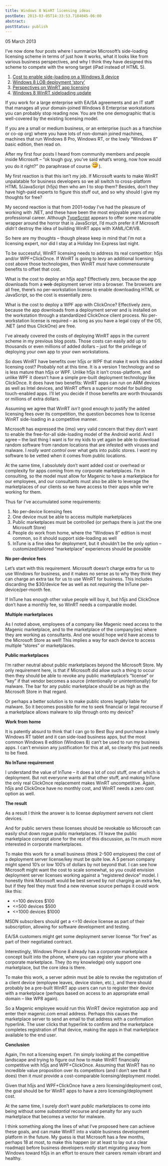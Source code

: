 ```yaml
---
title: Windows 8 WinRT licensing ideas
postDate: 2013-03-05T14:33:53.7184045-06:00
abstract: 
postStatus: publish
---
```

05 March 2013

I’ve now done four posts where I summarize Microsoft’s side-loading licensing scheme in terms of just how it works, what it looks like from various business perspectives, and why I think they have designed this scheme to compete with the wrong target (iPad instead of HTML 5).

1. [Cost to enable side-loading on a Windows 8 device](http://www.lhotka.net/weblog/CostToEnableSideloadingOnAWindows8Device.aspx "Cost to enable side-loading on a Windows 8 device")
2. [Windows 8 LOB deployment ‘story’](http://www.lhotka.net/weblog/Windows8LOBDeploymentLsquostoryrsquo.aspx "Windows 8 LOB deployment ‘story’")
3. [Perspectives on WinRT app licensing](http://www.lhotka.net/weblog/PerspectivesOnWinRTAppLicensing.aspx "Perspectives on WinRT app licensing")
4. [Windows 8 WinRT sideloading update](http://www.lhotka.net/weblog/Windows8WinRTSideloadingUpdate.aspx "Windows 8 WinRT sideloading update")


If you work for a large enterprise with EA/SA agreements and an IT staff that manages all your domain-joined Windows 8 Enterprise workstations you can probably stop reading now. You are the one demographic that is well-covered by the existing licensing model.

If you are a small or medium business, or an enterprise (such as a franchise or co-op org) where you have lots of non-domain joined machines, machines that run Windows 8 Pro, Windows RT, or the lowly “Windows 8” basic edition, then read on.

After my first four posts I heard from community members and people inside Microsoft – “ok tough guy, you’ve said what’s wrong, now how would you do it right?” (to paraphrase of course ![Smile](binary/Windows-Live-Writer/Windows-8-WinRT-licensing-ideas_ABFF/wlEmoticon-smile_2.png) ).

My first reaction is that this isn’t my job. If Microsoft wants to make WinRT unpalatable for business developers so we all switch to cross-platform HTML 5/JavaScript (h5js) then who am I to stop them? Besides, don’t they have high-paid experts to figure this stuff out, and so why should I give my thoughts for free?

My second reaction is that from 2001-today I’ve had the pleasure of working with .NET, and these have been the most enjoyable years of my professional career. Although [TypeScript](http://typescriptlang.org/) appears to offer some reasonable wrapper around the horror that is JavaScript, I’d much prefer it if Microsoft *didn’t* destroy the idea of building WinRT apps with XAML/C#/VB.

So here are my thoughts – though please keep in mind that I’m not a licensing expert, nor did I stay at a Holiday Inn Express last night.

To be successful, WinRT licensing needs to address its real competitor: h5js and/or WPF+ClickOnce. If WinRT is going to levy an additional licensing cost above those technologies, then WinRT *must* have commensurate benefits to offset that cost.

What is the cost to deploy an h5js app? Effectively zero, because the app downloads from a <strike>web</strike> deployment server into a browser. The browsers are all free, there’s no per-workstation license to enable downloading HTML or JavaScript, so the cost is essentially zero.

What is the cost to deploy a WPF app with ClickOnce? Effectively zero, because the app downloads from a deployment server and is installed on the workstation through a standardized ClickOnce client process. No per-workstation license is required – as long as you have a legal copy of the OS, .NET (and thus ClickOne) are free.

I’ve already covered the costs of deploying WinRT apps in the current scheme in my previous blog posts. Those costs can easily add up to thousands or even millions of added dollars – just for the privilege of deploying your own app to your own workstations.

So does WinRT have benefits over h5js or WPF that make it work this added licensing cost? Probably not at this time. It is a version 1 technology and so is less mature than h5js or WPF. Unlike h5js it isn’t cross-platform, and unlike WPF it doesn’t have a simple pre-built deployment technology like ClickOnce. It does have two benefits: WinRT apps can run on ARM devices as well as Intel devices, and WinRT offers a superior model for building touch-enabled apps. I’ll let you decide if those benefits are worth thousands or millions of extra dollars.

Assuming we agree that WinRT *isn’t* good enough to justify the added licensing fees over its competition, the question becomes how to license WinRT side-loading in a competitive manner.

Microsoft has expressed the (imo) very valid concern that they don’t want to enable the free-for-all side-loading model of the Android world. And I agree – the last thing I want is for my kids to yet again be able to download random software from random locations that are infested with viruses and malware. I *really want control* over what gets into public stores. I *want* my software to be vetted when it comes from public locations.

At the same time, I absolutely don’t want added cost or overhead or complexity for apps coming from my corporate marketplaces. I’m in consulting, so the model must allow for Magenic to have a marketplace for our employees, and our consultants must also be able to leverage the marketplaces of our clients so we have access to their apps while we’re working for them.

Thus far I’ve accumulated some requirements:

1. No per-device licensing fees
2. One device must be able to access multiple marketplaces
3. Public marketplaces must be controlled (or perhaps there is just the one Microsoft Store)
4. People do work from home, where the “Windows 8” edition is most common, so it should support side-loading as well
5. InTune is a fine idea for deployment, but it shouldn’t be the only option – customized/tailored “marketplace” experiences should be possible


**No per-device fees**

Let’s start with this requirement. Microsoft doesn’t charge extra for us to use Windows for business, and it makes no sense as to why they think they can charge an extra tax for us to use WinRT for business. This includes discarding the $30/device fee as well as not *requiring* the InTune per-device/per-month fee.

If InTune has enough other value people will buy it, but h5js and ClickOnce don’t have a monthly fee, so WinRT needs a comparable model.

**Multiple marketplaces**

As I noted above, employees of a company like Magenic need access to the Magenic marketplace, and to the marketplace of the company(ies) where they are working as consultants. And one would hope we’d have access to the Microsoft Store as well! This implies a way for each device to access multiple “stores” or marketplaces.

**Public marketplaces**

I’m rather neutral about public marketplaces beyond the Microsoft Store. My only requirement here, is that if Microsoft did allow such a thing to occur then they should be able to revoke any public marketplace’s “license” or “key” if that vendor becomes a source (intentionally or unintentionally) for malware. The bar for any public marketplace should be as high as the Microsoft Store in that regard.

Or perhaps a better solution is to make public stores legally liable for malware. So it becomes possible for me to seek financial or legal recourse if a marketplace allows malware to slip through onto my device?

**Work from home**

It is patently absurd to think that I can go to Best Buy and purchase a lowly Windows RT tablet and it can side-load business apps, but the most common Windows 8 edition (Windows 8) can’t be used to run my business apps. I can’t envision any justification for this at all, so clearly this just needs to be fixed.

**No InTune requirement**

I understand the value of InTune – it does a lot of cool stuff, one of which is deployment. But not everyone wants all that other stuff, and making InTune the only real ClickOnce replacement makes WinRT uncompetitive. Again, h5js and ClickOnce have no monthly cost, and WinRT needs a zero cost option as well.

**The result**

As a result I think the answer is to license *deployment servers* not client devices.

And for public servers these licenses should be revokable so Microsoft can easily shut down rogue public marketplaces. I’ll leave the public marketplace concept alone for the rest of this discussion, as I’m much more interested in corporate marketplaces.

To make this work for a small business (think 2-500 employees) the cost of a deployment server license/key must be quite low. A 5 person company might spend 10’s or low 100’s of dollars by not beyond that. I can see how Microsoft might want the cost to scale somewhat, so you could envision deployment server licenses working against a “registered device” model. I honestly think Microsoft would be best served by *not* charging an extra fee, but if they feel they must find a new revenue source perhaps it could work like this:

- &lt;=100 devices $100
- &lt;=500 devices $500
- &lt;=1000 devices $1000


MSDN subscribers should get a &lt;=10 device license as part of their subscription, allowing for software development and testing.

EA/SA customers might get some deployment server license “for free” as part of their negotiated contract.

Interestingly, Windows Phone 8 already has a corporate marketplace concept built into the phone, where you can register your phone with a corporate marketplace. They (to my knowledge) only support one marketplace, but the core idea is there.

To make this work, a server admin must be able to revoke the registration of a client device (employee leaves, device stolen, etc.), and there should probably be a pre-built WinRT app users can run to register their device with a marketplace (perhaps based on access to an appropriate email domain – like WP8 again).

So a Magenic employee would run this WinRT device registration app and enter their magenic.com email address. Perhaps this causes the marketplace server to send an email to that address with a confirmation hyperlink. The user clicks that hyperlink to confirm and the marketplace completes registration of that device, making the apps in that marketplace available to the end user.

**Conclusion**

Again, I’m not a licensing expert. I’m simply looking at the competitive landscape and trying to figure out how to make WinRT financially competitive with h5js and WPF+ClickOnce. Assuming that WinRT has no incredible value proposition over its competitors (and I don’t see that it does) then it *must* provide a cost-comparable licensing/deployment model.

Given that h5js and WPF+ClickOnce have a zero licensing/deployment cost, the goal should be for WinRT apps to have a zero licensing/deployment cost.

At the same time, I surely don’t want *public* marketplaces to come into being without some *substantial* recourse and penalty for any such marketplace that becomes a vector for malware.

I think something along the lines of what I’ve proposed here can achieve these goals, and can make WinRT into a viable business development platform in the future. My guess is that Microsoft has a few months, perhaps 18 at most, to make this happen (or at least to lay out a clear roadmap) before business developers *really* start migrating away from Windows toward h5js in an effort to ensure their careers remain vibrant and healthy.
